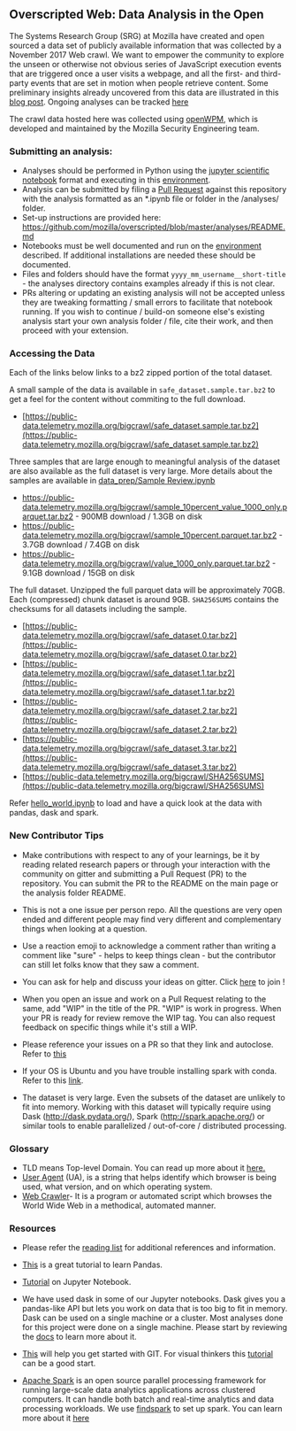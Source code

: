 ## Overscripted Web: Data Analysis in the Open

The Systems Research Group (SRG) at Mozilla have created and open sourced a data set of publicly available information that was collected by a November 2017 Web crawl. We want to empower the community to explore the unseen or otherwise not obvious series of JavaScript execution events that are triggered once a user visits a webpage, and all the first- and third-party events that are set in motion when people retrieve content.
Some preliminary insights already uncovered from this data are illustrated in this [blog post](https://medium.com/firefox-context-graph/overscripted-digging-into-javascript-execution-at-scale-2ed508f21862). 
Ongoing analyses can be tracked [here](https://github.com/mozilla/overscripted/tree/master/analyses)

The crawl data hosted here was collected using [openWPM](https://github.com/mozilla/OpenWPM), which is developed and maintained by the Mozilla Security Engineering team.

### Submitting an analysis:
- Analyses should be performed in Python using the [jupyter scientific notebook](https://jupyter-notebook.readthedocs.io/en/stable/) format and executing in this [environment](https://github.com/mozilla/overscripted/blob/master/analyses/environment.yaml). 
- Analysis can be submitted by filing a [Pull Request](https://help.github.com/articles/using-pull-requests) against this repository with the analysis formatted as an *.ipynb file or folder in the /analyses/ folder. 
- Set-up instructions are provided here: https://github.com/mozilla/overscripted/blob/master/analyses/README.md
- Notebooks must be well documented and run on the [environment](https://github.com/mozilla/overscripted/blob/master/analyses/environment.yaml) described. If additional installations are needed these should be documented.
- Files and folders should have the format `yyyy_mm_username__short-title` - the analyses directory contains examples already if this is not clear.
- PRs altering or updating an existing analysis will not be accepted unless they are tweaking formatting / small errors to facilitate that notebook running. If you wish to continue / build-on someone else's existing analysis start your own analysis folder / file, cite their work, and then proceed with your extension.

### Accessing the Data
Each of the links below links to a bz2 zipped portion of the total dataset. 

A small sample of the data is available in `safe_dataset.sample.tar.bz2` to get a feel for the content without commiting to the full download.
- [https://public-data.telemetry.mozilla.org/bigcrawl/safe_dataset.sample.tar.bz2](https://public-data.telemetry.mozilla.org/bigcrawl/safe_dataset.sample.tar.bz2)

Three samples that are large enough to meaningful analysis of the dataset are
also available as the full dataset is very large. More details about the
samples are available in [data_prep/Sample Review.ipynb](https://github.com/mozilla/overscripted/blob/master/data_prep/Sample%20Review.ipynb)
- https://public-data.telemetry.mozilla.org/bigcrawl/sample_10percent_value_1000_only.parquet.tar.bz2 - 900MB download / 1.3GB on disk
- https://public-data.telemetry.mozilla.org/bigcrawl/sample_10percent.parquet.tar.bz2 - 3.7GB download / 7.4GB on disk
- https://public-data.telemetry.mozilla.org/bigcrawl/value_1000_only.parquet.tar.bz2 - 9.1GB download / 15GB on disk

The full dataset. Unzipped the full parquet data will be approximately 70GB. Each (compressed) chunk dataset is around 9GB. `SHA256SUMS` contains the checksums for all datasets including the sample.
- [https://public-data.telemetry.mozilla.org/bigcrawl/safe_dataset.0.tar.bz2](https://public-data.telemetry.mozilla.org/bigcrawl/safe_dataset.0.tar.bz2)
- [https://public-data.telemetry.mozilla.org/bigcrawl/safe_dataset.1.tar.bz2](https://public-data.telemetry.mozilla.org/bigcrawl/safe_dataset.1.tar.bz2)
- [https://public-data.telemetry.mozilla.org/bigcrawl/safe_dataset.2.tar.bz2](https://public-data.telemetry.mozilla.org/bigcrawl/safe_dataset.2.tar.bz2)
- [https://public-data.telemetry.mozilla.org/bigcrawl/safe_dataset.3.tar.bz2](https://public-data.telemetry.mozilla.org/bigcrawl/safe_dataset.3.tar.bz2)
- [https://public-data.telemetry.mozilla.org/bigcrawl/SHA256SUMS](https://public-data.telemetry.mozilla.org/bigcrawl/SHA256SUMS)

Refer [hello_world.ipynb](https://github.com/mozilla/overscripted/blob/master/analyses/hello_world.ipynb) to load and have a quick look at the data with pandas, dask and spark.

### New Contributor Tips

- Make contributions with respect to any of your learnings, be it by reading related research papers or through your interaction with the community on gitter and submitting a Pull Request (PR) to the repository. You can submit the PR to the README on the main page or the analysis folder README.

- This is not a one issue per person repo. All the questions are very open ended and different people may find very different and complementary things when looking at a question.

- Use a reaction emoji to acknowledge a comment rather than writing a comment like "sure" - helps to keep things clean - but the contributor can still let folks know that they saw a comment.

- You can ask for help and discuss your ideas on gitter. Click [here](https://gitter.im/overscripted-discuss/community) to join !

- When you open an issue and work on a Pull Request relating to the same, add "WIP" in the title of the PR. "WIP" is work in progress. When your PR is ready for review remove the WIP tag. You can also request feedback on specific things while it's still a WIP.

- Please reference your issues on a PR so that they link and autoclose. Refer to [this](https://help.github.com/en/articles/closing-issues-using-keywords)

- If your OS is Ubuntu and you have trouble installing spark with conda. Refer to this [link](https://datawookie.netlify.com/blog/2017/07/installing-spark-on-ubuntu/).

- The dataset is very large. Even the subsets of the dataset are unlikely to fit into memory. Working with this dataset will typically require using Dask (http://dask.pydata.org/), Spark (http://spark.apache.org/) or similar tools to enable parallelized / out-of-core / distributed processing.

### Glossary

- TLD means Top-level Domain. You can read up more about it [here.](https://en.wikipedia.org/wiki/Top-level_domain) 
- [User Agent](https://en.wikipedia.org/wiki/User_agent) (UA), is a string that helps identify which browser is being used, what version, and on which operating system.
- [Web Crawler](https://en.wikipedia.org/wiki/Web_crawler)- It is a program or automated script which browses the World Wide   Web in a methodical, automated manner.


### Resources

- Please refer the [reading list](https://github.com/mozilla/overscripted/wiki/Reading-List-(WIP)) for additional references and information.

- [This](https://github.com/brandon-rhodes/pycon-pandas-tutorial) is a great tutorial to learn Pandas.

- [Tutorial](https://www.youtube.com/watch?v=HW29067qVWk) on Jupyter Notebook.

- We have used dask in some of our Jupyter notebooks. Dask gives you a pandas-like API but lets you work on data that is too big to fit in memory. Dask can be used on a single machine or a cluster. Most analyses done for this project were done on a single machine. Please start by reviewing the [docs](https://dask.org/) to learn more about it.

- [This](https://github.com/aSquare14/Git-Cheat-Sheet) will help you get started with GIT. For visual thinkers this [tutorial](https://www.youtube.com/playlist?list=PL6gx4Cwl9DGAKWClAD_iKpNC0bGHxGhcx) can be a good start.

- [Apache Spark](https://spark.apache.org/docs/latest/api/python/pyspark.html) is an open source parallel processing framework for running large-scale data analytics applications across clustered computers. It can handle both batch and real-time analytics and data processing workloads. We use [findspark](https://github.com/minrk/findspark) to set up spark. You can learn more about it [here](https://github.com/apache/spark )
